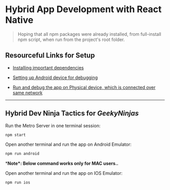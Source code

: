 # Hybrid App Development with React Native

> Hoping that all npm packages were already installed, from full-install npm script, when run from the project's root folder.

## Resourceful Links for Setup

* [Installing important dependencies](https://reactnative.dev/docs/environment-setup#installing-dependencies)

* [Setting up Android device for debugging](https://reactnative.dev/docs/running-on-device#running-your-app-on-android-devices)

* [Run and debug the app on Physical device, which is connected over same network](https://reactnative.dev/docs/running-on-device#method-2-connect-via-wi-fi-2)

---

## Hybrid Dev Ninja Tactics for *GeekyNinjas*

Run the Metro Server in one terminal session:

```bash
npm start
```

Open another terminal and run the app on Android Emulator:

```bash
npm run android
```

\***Note\*: Below command works only for MAC users..**

Open another terminal and run the app on IOS Emulator:

```bash
npm run ios
```
